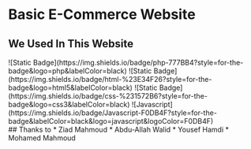 # Basic E-Commerce Website
## We Used In This Website
<div style="align-items:center;">
![Static Badge](https://img.shields.io/badge/php-777BB4?style=for-the-badge&logo=php&labelColor=black)
![Static Badge](https://img.shields.io/badge/html-%23E34F26?style=for-the-badge&logo=html5&labelColor=black)
![Static Badge](https://img.shields.io/badge/css-%231572B6?style=for-the-badge&logo=css3&labelColor=black)
![Javascript](https://img.shields.io/badge/Javascript-F0DB4F?style=for-the-badge&labelColor=black&logo=javascript&logoColor=F0DB4F)
</div>
## Thanks to
* Ziad Mahmoud
* Abdu-Allah Walid
* Yousef Hamdi
* Mohamed Mahmoud

